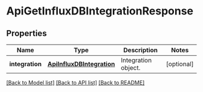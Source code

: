 # ApiGetInfluxDBIntegrationResponse

## Properties
Name | Type | Description | Notes
------------ | ------------- | ------------- | -------------
**integration** | [**ApiInfluxDBIntegration**](ApiInfluxDBIntegration.md) | Integration object. | [optional] 

[[Back to Model list]](../README.md#documentation-for-models) [[Back to API list]](../README.md#documentation-for-api-endpoints) [[Back to README]](../README.md)


